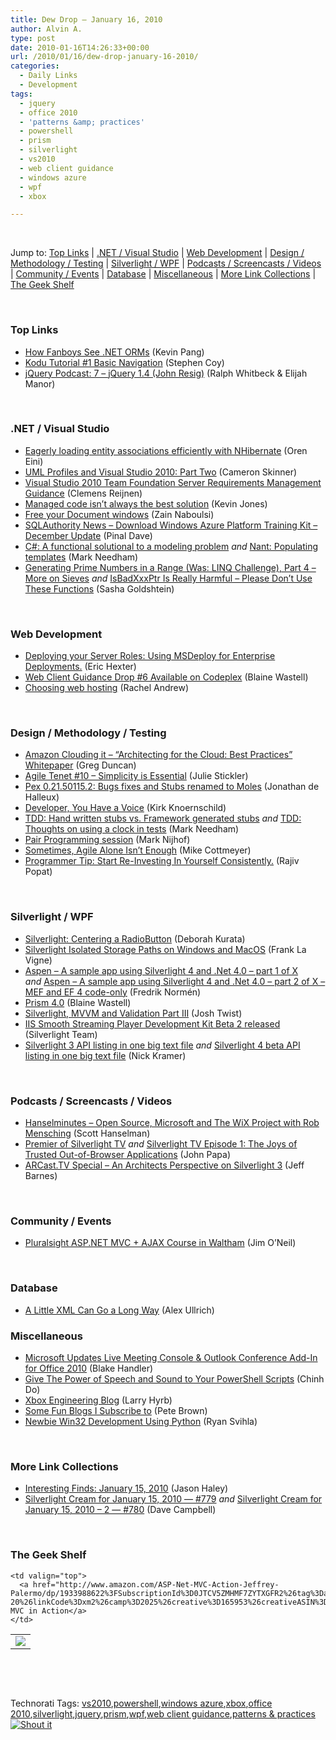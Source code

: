 ```yaml
---
title: Dew Drop – January 16, 2010
author: Alvin A.
type: post
date: 2010-01-16T14:26:33+00:00
url: /2010/01/16/dew-drop-january-16-2010/
categories:
  - Daily Links
  - Development
tags:
  - jquery
  - office 2010
  - 'patterns &amp; practices'
  - powershell
  - prism
  - silverlight
  - vs2010
  - web client guidance
  - windows azure
  - wpf
  - xbox

---
```

&#160;

Jump to: [Top Links][1] | [.NET / Visual Studio][2] | [Web Development][3] | [Design / Methodology / Testing][4] | [Silverlight / WPF][5] | [Podcasts / Screencasts / Videos][6] | [Community / Events][7] | [Database][8] | [Miscellaneous][9] | [More Link Collections][10] | [The Geek Shelf][11] 

&#160;

### <a name="top"></a>Top Links

  * [How Fanboys See .NET ORMs][12] (Kevin Pang)
  * [Kodu Tutorial #1 Basic Navigation][13] (Stephen Coy)
  * [jQuery Podcast: 7 &#8211; jQuery 1.4 (John Resig)][14] (Ralph Whitbeck & Elijah Manor)

&#160;

### <a name="dotnet"></a>.NET / Visual Studio

  * [Eagerly loading entity associations efficiently with NHibernate][15] (Oren Eini)
  * [UML Profiles and Visual Studio 2010: Part Two][16] (Cameron Skinner)
  * [Visual Studio 2010 Team Foundation Server Requirements Management Guidance][17] (Clemens Reijnen)
  * [Managed code isn&#8217;t always the best solution][18] (Kevin Jones)
  * [Free your Document windows][19] (Zain Naboulsi)
  * [SQLAuthority News – Download Windows Azure Platform Training Kit – December Update][20] (Pinal Dave)
  * [C#: A functional solutional to a modeling problem][21] _and_&#160;[Nant: Populating templates][22] (Mark Needham)
  * [Generating Prime Numbers in a Range (Was: LINQ Challenge), Part 4 – More on Sieves][23] _and_&#160;[IsBadXxxPtr Is Really Harmful – Please Don’t Use These Functions][24] (Sasha Goldshtein)

&#160;

### <a name="web"></a>Web Development

  * [Deploying your Server Roles: Using MSDeploy for Enterprise Deployments.][25] (Eric Hexter)
  * [Web Client Guidance Drop #6 Available on Codeplex][26] (Blaine Wastell)
  * [Choosing web hosting][27] (Rachel Andrew)

&#160;

### <a name="design"></a>Design / Methodology / Testing

  * [Amazon Clouding it &#8211; “Architecting for the Cloud: Best Practices” Whitepaper][28] (Greg Duncan)
  * [Agile Tenet #10 – Simplicity is Essential][29] (Julie Stickler)
  * [Pex 0.21.50115.2: Bugs fixes and Stubs renamed to Moles][30] (Jonathan de Halleux)
  * [Developer, You Have a Voice][31] (Kirk Knoernschild)
  * [TDD: Hand written stubs vs. Framework generated stubs][32] _and_&#160;[TDD: Thoughts on using a clock in tests][33] (Mark Needham)
  * [Pair Programming session][34] (Mark Nijhof)
  * [Sometimes, Agile Alone Isn&#8217;t Enough][35] (Mike Cottmeyer)
  * [Programmer Tip: Start Re-Investing In Yourself Consistently.][36] (Rajiv Popat)

&#160;

### <a name="silverlight"></a>Silverlight / WPF

  * [Silverlight: Centering a RadioButton][37] (Deborah Kurata)
  * [Silverlight Isolated Storage Paths on Windows and MacOS][38] (Frank La Vigne)
  * [Aspen – A sample app using Silverlight 4 and .Net 4.0 – part 1 of X][39] _and_&#160;[Aspen – A sample app using Silverlight 4 and .Net 4.0 – part 2 of X – MEF and EF 4 code-only][40] (Fredrik Normén)
  * [Prism 4.0][41] (Blaine Wastell)
  * [Silverlight, MVVM and Validation Part III][42] (Josh Twist)
  * [IIS Smooth Streaming Player Development Kit Beta 2 released][43] (Silverlight Team)
  * [Silverlight 3 API listing in one big text file][44] _and_&#160;[Silverlight 4 beta API listing in one big text file][45] (Nick Kramer)

&#160;

### <a name="podcasts"></a>Podcasts / Screencasts / Videos

  * [Hanselminutes &#8211; Open Source, Microsoft and The WiX Project with Rob Mensching][46] (Scott Hanselman)
  * [Premier of Silverlight TV][47] _and_&#160;[Silverlight TV Episode 1: The Joys of Trusted Out-of-Browser Applications][48] (John Papa)
  * [ARCast.TV Special &#8211; An Architects Perspective on Silverlight 3][49] (Jeff Barnes)

&#160;

### <a name="events"></a>Community / Events

  * [Pluralsight ASP.NET MVC + AJAX Course in Waltham][50] (Jim O’Neil)

&#160;

### <a name="db"></a>Database

  * [A Little XML Can Go a Long Way][51] (Alex Ullrich)

<a name="sp"></a>

### <a name="misc"></a>Miscellaneous

  * [Microsoft Updates Live Meeting Console & Outlook Conference Add-In for Office 2010][52] (Blake Handler)
  * [Give The Power of Speech and Sound to Your PowerShell Scripts][53] (Chinh Do)
  * [Xbox Engineering Blog][54] (Larry Hyrb)
  * [Some Fun Blogs I Subscribe to][55] (Pete Brown)
  * [Newbie Win32 Development Using Python][56] (Ryan Svihla)

&#160;

### <a name="links"></a>More Link Collections

  * [Interesting Finds: January 15, 2010][57] (Jason Haley)
  * [Silverlight Cream for January 15, 2010 &#8212; #779][58] _and_&#160;[Silverlight Cream for January 15, 2010 &#8211; 2 &#8212; #780][59] (Dave Campbell)

&#160;

### <a name="shelf"></a>The Geek Shelf

<table border="0" cellspacing="0" cellpadding="0">
  <tr>
    <td>
      <img data-recalc-dims="1" decoding="async" src="https://i0.wp.com/ecx.images-amazon.com/images/I/51Ka8lR1SvL._SL160_.jpg?w=660" />
    </td>
    
    <td valign="top">
      <a href="http://www.amazon.com/ASP-Net-MVC-Action-Jeffrey-Palermo/dp/1933988622%3FSubscriptionId%3D0JTCV5ZMHMF7ZYTXGFR2%26tag%3Dalvinashcraft-20%26linkCode%3Dxm2%26camp%3D2025%26creative%3D165953%26creativeASIN%3D1933988622">ASP.Net MVC in Action</a>
    </td>
  </tr>
</table>

&#160;

<div style="padding-bottom: 0px; margin: 0px; padding-left: 0px; padding-right: 0px; display: inline; float: none; padding-top: 0px" id="scid:C16BAC14-9A3D-4c50-9394-FBFEF7A93539:aaf30657-bd59-4668-b6b9-658e4c8bdc88" class="wlWriterSmartContent">
  <!--dotnetkickit-->
</div>

&#160;

<div style="padding-bottom: 0px; margin: 0px; padding-left: 0px; padding-right: 0px; display: inline; float: none; padding-top: 0px" id="scid:0767317B-992E-4b12-91E0-4F059A8CECA8:ead64870-9a92-4c8b-9499-27a969b9b2ef" class="wlWriterSmartContent">
  Technorati Tags: <a href="http://technorati.com/tags/vs2010" rel="tag">vs2010</a>,<a href="http://technorati.com/tags/powershell" rel="tag">powershell</a>,<a href="http://technorati.com/tags/windows+azure" rel="tag">windows azure</a>,<a href="http://technorati.com/tags/xbox" rel="tag">xbox</a>,<a href="http://technorati.com/tags/office+2010" rel="tag">office 2010</a>,<a href="http://technorati.com/tags/silverlight" rel="tag">silverlight</a>,<a href="http://technorati.com/tags/jquery" rel="tag">jquery</a>,<a href="http://technorati.com/tags/prism" rel="tag">prism</a>,<a href="http://technorati.com/tags/wpf" rel="tag">wpf</a>,<a href="http://technorati.com/tags/web+client+guidance" rel="tag">web client guidance</a>,<a href="http://technorati.com/tags/patterns+%26+practices" rel="tag">patterns & practices</a>
</div>

<div class="wlWriterHeaderFooter" style="margin:0px; padding:0px 0px 0px 0px;">
  <div class="shoutIt">
    <a rev="vote-for" href="http://dotnetshoutout.com/Submit?url=http%3a%2f%2fwww.alvinashcraft.com%2f2010%2f01%2f16%2fdew-drop-january-16-2010%2f&title=Dew+Drop+-+January+16%2c+2010"><img decoding="async" alt="Shout it" src="http://dotnetshoutout.com/image.axd?url=https://morningdew-bpc6g3a0fgaxdxcu.eastus2-01.azurewebsites.net/2010/01/16/dew-drop-january-16-2010/" style="border:0px" /></a>
  </div>
</div>

 [1]: https://morningdew-bpc6g3a0fgaxdxcu.eastus2-01.azurewebsites.net/#top
 [2]: https://morningdew-bpc6g3a0fgaxdxcu.eastus2-01.azurewebsites.net/#dotnet
 [3]: https://morningdew-bpc6g3a0fgaxdxcu.eastus2-01.azurewebsites.net/#web
 [4]: https://morningdew-bpc6g3a0fgaxdxcu.eastus2-01.azurewebsites.net/#design
 [5]: https://morningdew-bpc6g3a0fgaxdxcu.eastus2-01.azurewebsites.net/#silverlight
 [6]: https://morningdew-bpc6g3a0fgaxdxcu.eastus2-01.azurewebsites.net/#podcasts
 [7]: https://morningdew-bpc6g3a0fgaxdxcu.eastus2-01.azurewebsites.net/#events
 [8]: https://morningdew-bpc6g3a0fgaxdxcu.eastus2-01.azurewebsites.net/#db
 [9]: https://morningdew-bpc6g3a0fgaxdxcu.eastus2-01.azurewebsites.net/#misc
 [10]: https://morningdew-bpc6g3a0fgaxdxcu.eastus2-01.azurewebsites.net/#links
 [11]: https://morningdew-bpc6g3a0fgaxdxcu.eastus2-01.azurewebsites.net/#shelf
 [12]: http://www.kevinwilliampang.com/post/How-Fanboys-See-NET-ORMs.aspx
 [13]: http://community.research.microsoft.com/blogs/kodu/archive/2010/01/15/tutorial-1-basic-navigation.aspx
 [14]: http://feedproxy.google.com/~r/jQueryPodcast/~3/Rq0rtWc_zxU/20100115-01
 [15]: http://feedproxy.google.com/~r/AyendeRahien/~3/x1m-dcFzjF8/eagerly-loading-entity-associations-efficiently-with-nhibernate.aspx
 [16]: http://blogs.msdn.com/camerons/archive/2010/01/15/uml-profiles-and-visual-studio-2010-part-two.aspx
 [17]: http://feedproxy.google.com/~r/clemensreijnen/qzrF/~3/p2_-hIMn03k/post.aspx
 [18]: http://www.thycotic.com/managed-code-isnt-always-the-best-solution
 [19]: http://feedproxy.google.com/~r/zainnab/~3/hxRYJwMm-vQ/free-your-document-windows.aspx
 [20]: http://blog.sqlauthority.com/2010/01/16/sqlauthority-news-download-windows-azure-platform-training-kit-december-update/
 [21]: http://feedproxy.google.com/~r/MarkNeedham/~3/F0a9xIF0IGk/
 [22]: http://feedproxy.google.com/~r/MarkNeedham/~3/YE6lST8lBDA/
 [23]: http://blogs.microsoft.co.il/blogs/sasha/archive/2010/01/15/generating-prime-numbers-in-a-range-was-linq-challenge-part-4-more-on-sieves.aspx
 [24]: http://blogs.microsoft.co.il/blogs/sasha/archive/2010/01/15/isbadxxxptr-is-really-harmful-please-don-t-use-these-functions.aspx
 [25]: http://feedproxy.google.com/~r/LosTechies/~3/f7zPu8Egmqo/deploying-your-server-roles-using-msdeploy-for-enterprise-deployments.aspx
 [26]: http://blogs.msdn.com/blaine/archive/2010/01/16/web-client-guidance-drop-6-available-on-codeplex.aspx
 [27]: http://www.rachelandrew.co.uk/archives/2010/01/15/choosing-web-hosting/
 [28]: http://coolthingoftheday.blogspot.com/2010/01/amazon-clouding-it-architecting-for.html
 [29]: http://heratech.wordpress.com/2010/01/15/agile-tenet-10-%e2%80%93-simplicity-is-essential/
 [30]: http://feedproxy.google.com/~r/PelisFarm/~3/9gyPob6TClU/Pex021501152BugsFixesAndStubsRenamedToMoles.aspx
 [31]: http://techdistrict.kirkk.com/2010/01/15/developer-you-have-a-voice/
 [32]: http://feedproxy.google.com/~r/MarkNeedham/~3/J8aE3lM50s8/
 [33]: http://feedproxy.google.com/~r/MarkNeedham/~3/7BifFW0tcVs/
 [34]: http://elegantcode.com/2010/01/15/pair-programming-session/
 [35]: http://feedproxy.google.com/~r/LeadingAgile/~3/9o-bQFYAXYw/sometimes-agile-alone-isnt-enough.html
 [36]: http://www.thousandtyone.com/blog/ProgrammerTipStartReInvestingInYourselfConsistently.aspx
 [37]: http://msmvps.com/blogs/deborahk/archive/2010/01/15/silverlight-centering-a-radiobutton.aspx
 [38]: http://franksworld.com/blog/archive/2010/01/16/11833.aspx
 [39]: http://weblogs.asp.net/fredriknormen/archive/2010/01/15/aspen-a-sample-app-using-silverlight-4-and-net-4-0-part-1-of-x.aspx
 [40]: http://weblogs.asp.net/fredriknormen/archive/2010/01/15/aspen-a-sample-app-using-silverlight-4-and-net-4-0-part-2-of-x-mef-and-ef-4-code-only.aspx
 [41]: http://blogs.msdn.com/blaine/archive/2010/01/15/prism-4-0.aspx
 [42]: http://www.thejoyofcode.com/Silverlight_MVVM_and_Validation_Part_III.aspx
 [43]: http://team.silverlight.net/announcement/iis-smooth-streaming-player-development-kit-beta-2-released/
 [44]: http://blogs.msdn.com/nickkramer/archive/2010/01/15/silverlight-3-api-listing-in-one-big-text-file.aspx
 [45]: http://blogs.msdn.com/nickkramer/archive/2010/01/15/silverlight-4-beta-api-listing-in-one-big-text-file.aspx
 [46]: http://www.hanselminutes.com/default.aspx?ShowID=213
 [47]: http://feedproxy.google.com/~r/JohnPapa/~3/hnnFQvqJyi4/
 [48]: http://channel9.msdn.com/shows/SilverlightTV/Out-of-Browser-in-Silverlight-4-Silverlight-TV-Episode-1/
 [49]: http://feedproxy.google.com/~r/ArchitectureTheHarmonyOfMathematicalPrecision/~3/R00JmNga8cY/arcast-tv-special-an-architects-perspective-on-silverlight-3.aspx
 [50]: http://blogs.msdn.com/jimoneil/archive/2010/01/16/pluralsight-asp-net-mvc-ajax-course-in-waltham.aspx
 [51]: http://blogs.lessthandot.com/index.php/DataMgmt/DataDesign/a-little-xml-can-go-a-long-way
 [52]: http://bhandler.spaces.live.com/Blog/cns!70F64BC910C9F7F3!7661.entry
 [53]: http://feedproxy.google.com/~r/ChinhDo/~3/ist52lH332o/
 [54]: http://feedproxy.google.com/~r/MajorNelson/~3/qU2zfn1rwpE/xbox-engineering-blog.aspx
 [55]: http://feedproxy.google.com/~r/PeteBrown/~3/43IpMMDcAQI/Some-Fun-Blogs-I-Subscribe-to.aspx
 [56]: http://feedproxy.google.com/~r/LosTechies/~3/3SIZUkNKNek/newbie-win32-development-using-python.aspx
 [57]: http://jasonhaley.com/blog/post.aspx?id=7d8182a3-db97-486f-a00e-b5f5f86dea18
 [58]: http://geekswithblogs.net/WynApseTechnicalMusings/archive/2010/01/15/137504.aspx
 [59]: http://geekswithblogs.net/WynApseTechnicalMusings/archive/2010/01/15/137510.aspx